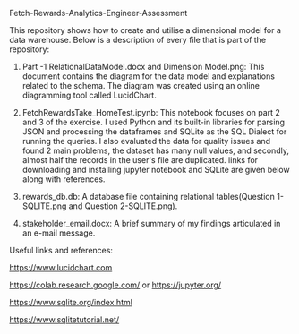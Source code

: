 Fetch-Rewards-Analytics-Engineer-Assessment

This repository shows how to create and utilise a dimensional model for a data warehouse. Below is a description of every file that is part of the repository:

1. Part -1 RelationalDataModel.docx and Dimension Model.png: This document contains the diagram for the data model and explanations related to the schema. The diagram was created using an online diagramming tool called LucidChart.

2. FetchRewardsTake_HomeTest.ipynb: This notebook focuses on part 2 and 3 of the exercise. I used Python and its built-in libraries for parsing JSON and processing the dataframes and SQLite as the SQL Dialect for running the queries. I also evaluated the data for quality issues and found 2 main problems, the dataset has many null values, and secondly, almost half the records in the user's file are duplicated. links for downloading and installing jupyter notebook and SQLite are given below along with references.

3. rewards_db.db: A database file containing relational tables(Question 1-SQLITE.png and Question 2-SQLITE.png).

4. stakeholder_email.docx: A brief summary of my findings articulated in an e-mail message.

Useful links and references:

https://www.lucidchart.com

https://colab.research.google.com/ or https://jupyter.org/

https://www.sqlite.org/index.html

https://www.sqlitetutorial.net/

